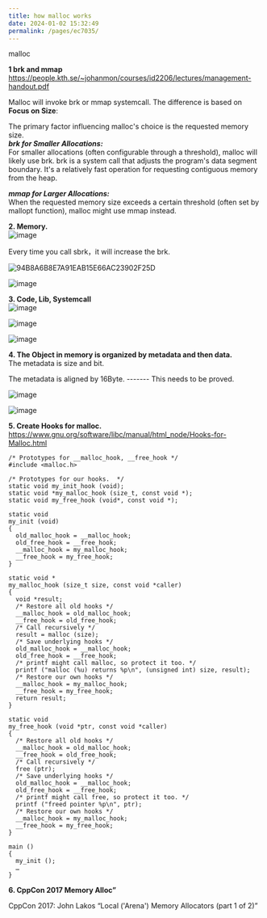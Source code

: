 ```yaml
---
title: how malloc works
date: 2024-01-02 15:32:49
permalink: /pages/ec7035/
---
```


malloc

**1 brk and mmap** <br>
https://people.kth.se/~johanmon/courses/id2206/lectures/management-handout.pdf<br>

Malloc will invoke brk or mmap systemcall. The difference is based on <br>
**Focus on Size**:

The primary factor influencing malloc's choice is the requested memory size.<br>
***brk for Smaller Allocations:***<br>
For smaller allocations (often configurable through a threshold), malloc will likely use brk.
brk is a system call that adjusts the program's data segment boundary. It's a relatively fast operation for requesting contiguous memory from the heap.

***mmap for Larger Allocations:***<br>
When the requested memory size exceeds a certain threshold (often set by mallopt function), malloc might use mmap instead.


**2. Memory.** <br>
![image](https://github.com/hitqshao/qishao-notes/assets/23403286/acd3aa40-4b1f-44f0-b6ff-0cf7e2bcb4c1)

Every time you call sbrk，it will increase the brk.

![94B8A6B8E7A91EAB15E66AC23902F25D](https://github.com/hitqshao/qishao-notes/assets/23403286/fe2ece46-71e2-4e40-9d5b-ccb267e5c431)

![image](https://github.com/hitqshao/qishao-notes/assets/23403286/1e72d7c4-e171-45a4-a926-bcbe6b2fb9b9)


**3. Code, Lib, Systemcall** <br>
![image](https://github.com/hitqshao/qishao-notes/assets/23403286/eceefb6c-92d4-4a66-a866-6b4817f6435c)

![image](https://github.com/hitqshao/qishao-notes/assets/23403286/8508e0fb-c212-40fe-8b35-a598b092bc4e)

![image](https://github.com/hitqshao/qishao-notes/assets/23403286/388fbf38-ec8e-4955-b59e-796c39ea03db)

**4. The Object in memory is organized by metadata and then data.** <br>
The metadata is size and bit.<br>

The metadata is aligned by 16Byte. ------- This needs to be proved.

![image](https://github.com/hitqshao/qishao-notes/assets/23403286/744fd5a1-2fd1-4ec3-8365-6a870506e266)

![image](https://github.com/hitqshao/qishao-notes/assets/23403286/79454d34-e537-4e1d-9c37-7059ce6824d6)

**5. Create Hooks for malloc.** <br>
https://www.gnu.org/software/libc/manual/html_node/Hooks-for-Malloc.html
```
/* Prototypes for __malloc_hook, __free_hook */
#include <malloc.h>

/* Prototypes for our hooks.  */
static void my_init_hook (void);
static void *my_malloc_hook (size_t, const void *);
static void my_free_hook (void*, const void *);

static void
my_init (void)
{
  old_malloc_hook = __malloc_hook;
  old_free_hook = __free_hook;
  __malloc_hook = my_malloc_hook;
  __free_hook = my_free_hook;
}

static void *
my_malloc_hook (size_t size, const void *caller)
{
  void *result;
  /* Restore all old hooks */
  __malloc_hook = old_malloc_hook;
  __free_hook = old_free_hook;
  /* Call recursively */
  result = malloc (size);
  /* Save underlying hooks */
  old_malloc_hook = __malloc_hook;
  old_free_hook = __free_hook;
  /* printf might call malloc, so protect it too. */
  printf ("malloc (%u) returns %p\n", (unsigned int) size, result);
  /* Restore our own hooks */
  __malloc_hook = my_malloc_hook;
  __free_hook = my_free_hook;
  return result;
}

static void
my_free_hook (void *ptr, const void *caller)
{
  /* Restore all old hooks */
  __malloc_hook = old_malloc_hook;
  __free_hook = old_free_hook;
  /* Call recursively */
  free (ptr);
  /* Save underlying hooks */
  old_malloc_hook = __malloc_hook;
  old_free_hook = __free_hook;
  /* printf might call free, so protect it too. */
  printf ("freed pointer %p\n", ptr);
  /* Restore our own hooks */
  __malloc_hook = my_malloc_hook;
  __free_hook = my_free_hook;
}

main ()
{
  my_init ();
  …
}
```

**6. CppCon 2017 Memory Alloc”**

CppCon 2017: John Lakos “Local ('Arena') Memory Allocators (part 1 of 2)”
